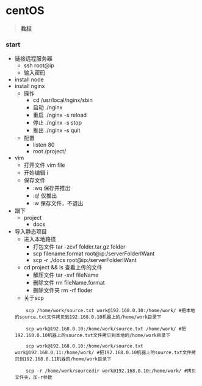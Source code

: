 # centOS
> [教程](https://blog.csdn.net/liliang_11676/article/details/79213238)

### start
- 链接远程服务器
    + ssh root@ip
    + 输入密码
- install node
- install nginx
    + 操作
        * cd /usr/local/nginx/sbin
        * 启动 ./nginx
        * 重启 ./nginx -s reload
        * 停止 ./nginx -s stop
        * 推出 ./nginx -s quit
    + 配置
        * listen 80
        * root /project/
- vim
    + 打开文件 vim file
    + 开始编辑 i
    + 保存文件
        * :wq 保存并推出
        * :q! 仅推出
        * :w  保存文件，不退出
- 跟下
    + project
        * docs
- 导入静态项目
    + 进入本地路径
        * 打包文件 tar -zcvf folder.tar.gz folder
        * scp filename.format root@ip:/serverFolderIWant
        * scp -r ./docs root@ip:/serverFolderIWant
    + cd project && ls 查看上传的文件
        * 解压文件 tar -xvf fileName
        * 删除文件 rm fileName.format
        * 删除文件夹 rm -rf floder
    + 关于scp
    ```
        scp /home/work/source.txt work@192.168.0.10:/home/work/ #把本地的source.txt文件拷贝到192.168.0.10机器上的/home/work目录下

        scp work@192.168.0.10:/home/work/source.txt /home/work/ #把192.168.0.10机器上的source.txt文件拷贝到本地的/home/work目录下

        scp work@192.168.0.10:/home/work/source.txt work@192.168.0.11:/home/work/ #把192.168.0.10机器上的source.txt文件拷贝到192.168.0.11机器的/home/work目录下

        scp -r /home/work/sourcedir work@192.168.0.10:/home/work/ #拷贝文件夹，加-r参数
    ```